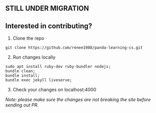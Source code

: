 ## STILL UNDER MIGRATION

## Interested in contributing?

1. Clone the repo
```
git clone https://github.com/renee1988/panda-learning-cs.git
```

2. Run changes locally
```
sudo apt install ruby-dev ruby-bundler nodejs;
bundle clean;
bundle install;
bundle exec jekyll liveserve;
```

3. Check your changes on localhost:4000

*Note: please make sure the changes are not breaking the site before sending out PR.*